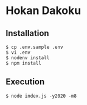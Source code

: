 # Hokan Dakoku

## Installation
```
$ cp .env.sample .env
$ vi .env
$ nodenv install
$ npm install
```

## Execution
```
$ node index.js -y2020 -m8
```
